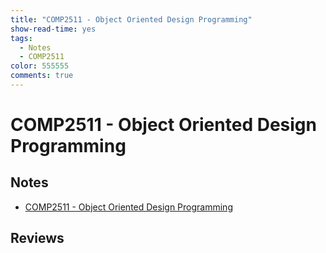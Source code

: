 ```yaml
---
title: "COMP2511 - Object Oriented Design Programming"
show-read-time: yes
tags:
  - Notes
  - COMP2511
color: 555555
comments: true
---
```


# COMP2511 - Object Oriented Design Programming

## Notes
-   <a href="https://pepper-field-528.notion.site/COMP2511-Object-Oriented-Design-Programming-43fa168ce9a54f31bf22351bc46b3cb5">COMP2511 - Object Oriented Design Programming</a>

## Reviews